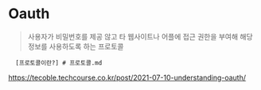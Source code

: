 # Oauth
 > 사용자가 비밀번호를 제공 않고 타 웹사이트나 어플에 접근 권한을 부여해 해당 정보를 사용하도록 하는 프로토콜
 ```
   [프로토콜이란?] # 프로토콜.md
 ```
 https://tecoble.techcourse.co.kr/post/2021-07-10-understanding-oauth/